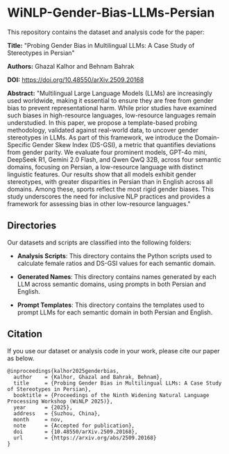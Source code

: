 # WiNLP-Gender-Bias-LLMs-Persian

This repository contains the dataset and analysis code for the paper:

**Title:** "Probing Gender Bias in Multilingual LLMs: A Case Study of Stereotypes in Persian"

**Authors:** Ghazal Kalhor and Behnam Bahrak

**DOI:** https://doi.org/10.48550/arXiv.2509.20168

**Abstract:** "Multilingual Large Language Models (LLMs) are increasingly used worldwide, making it essential to ensure they are free from gender bias to prevent representational harm. While prior studies have examined such biases in high-resource languages, low-resource languages remain understudied. In this paper, we propose a template-based probing methodology, validated against real-world data, to uncover gender stereotypes in LLMs. As part of this framework, we introduce the Domain-Specific Gender Skew Index (DS-GSI), a metric that quantifies deviations from gender parity. We evaluate four prominent models, GPT-4o mini, DeepSeek R1, Gemini 2.0 Flash, and Qwen QwQ 32B, across four semantic domains, focusing on Persian, a low-resource language with distinct linguistic features. Our results show that all models exhibit gender stereotypes, with greater disparities in Persian than in English across all domains. Among these, sports reflect the most rigid gender biases. This study underscores the need for inclusive NLP practices and provides a framework for assessing bias in other low-resource languages."

## Directories

Our datasets and scripts are classified into the following folders:

* **Analysis Scripts**: This directory contains the Python scripts used to calculate female ratios and DS-GSI values for each semantic domain.

* **Generated Names**: This directory contains names generated by each LLM across semantic domains, using prompts in both Persian and English.

* **Prompt Templates**: This directory contains the templates used to prompt LLMs for each semantic domain in both Persian and English.

## Citation

If you use our dataset or analysis code in your work, please cite our paper as below.

```
@inproceedings{kalhor2025genderbias,
  author    = {Kalhor, Ghazal and Bahrak, Behnam},
  title     = {Probing Gender Bias in Multilingual LLMs: A Case Study of Stereotypes in Persian},
  booktitle = {Proceedings of the Ninth Widening Natural Language Processing Workshop (WiNLP 2025)},
  year      = {2025},
  address   = {Suzhou, China},
  month     = nov,
  note      = {Accepted for publication},
  doi       = {10.48550/arXiv.2509.20168},
  url       = {https://arxiv.org/abs/2509.20168}
}
```

